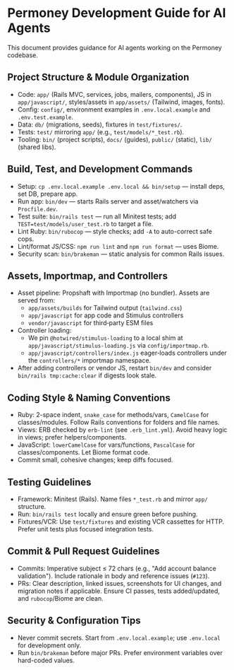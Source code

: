 # Permoney Development Guide for AI Agents

This document provides guidance for AI agents working on the Permoney codebase.

## Project Structure & Module Organization
- Code: `app/` (Rails MVC, services, jobs, mailers, components), JS in `app/javascript/`, styles/assets in `app/assets/` (Tailwind, images, fonts).
- Config: `config/`, environment examples in `.env.local.example` and `.env.test.example`.
- Data: `db/` (migrations, seeds), fixtures in `test/fixtures/`.
- Tests: `test/` mirroring `app/` (e.g., `test/models/*_test.rb`).
- Tooling: `bin/` (project scripts), `docs/` (guides), `public/` (static), `lib/` (shared libs).

## Build, Test, and Development Commands
- Setup: `cp .env.local.example .env.local && bin/setup` — install deps, set DB, prepare app.
- Run app: `bin/dev` — starts Rails server and asset/watchers via `Procfile.dev`.
- Test suite: `bin/rails test` — run all Minitest tests; add `TEST=test/models/user_test.rb` to target a file.
- Lint Ruby: `bin/rubocop` — style checks; add `-A` to auto-correct safe cops.
- Lint/format JS/CSS: `npm run lint` and `npm run format` — uses Biome.
- Security scan: `bin/brakeman` — static analysis for common Rails issues.

## Assets, Importmap, and Controllers
- Asset pipeline: Propshaft with Importmap (no bundler). Assets are served from:
  - `app/assets/builds` for Tailwind output (`tailwind.css`)
  - `app/javascript` for app code and Stimulus controllers
  - `vendor/javascript` for third‑party ESM files
- Controller loading:
  - We pin `@hotwired/stimulus-loading` to a local shim at `app/javascript/stimulus-loading.js` via `config/importmap.rb`.
  - `app/javascript/controllers/index.js` eager‑loads controllers under the `controllers/*` importmap namespace.
- After adding controllers or vendor JS, restart `bin/dev` and consider `bin/rails tmp:cache:clear` if digests look stale.

## Coding Style & Naming Conventions
- Ruby: 2-space indent, `snake_case` for methods/vars, `CamelCase` for classes/modules. Follow Rails conventions for folders and file names.
- Views: ERB checked by `erb-lint` (see `.erb_lint.yml`). Avoid heavy logic in views; prefer helpers/components.
- JavaScript: `lowerCamelCase` for vars/functions, `PascalCase` for classes/components. Let Biome format code.
- Commit small, cohesive changes; keep diffs focused.

## Testing Guidelines
- Framework: Minitest (Rails). Name files `*_test.rb` and mirror `app/` structure.
- Run: `bin/rails test` locally and ensure green before pushing.
- Fixtures/VCR: Use `test/fixtures` and existing VCR cassettes for HTTP. Prefer unit tests plus focused integration tests.

## Commit & Pull Request Guidelines
- Commits: Imperative subject ≤ 72 chars (e.g., "Add account balance validation"). Include rationale in body and reference issues (`#123`).
- PRs: Clear description, linked issues, screenshots for UI changes, and migration notes if applicable. Ensure CI passes, tests added/updated, and `rubocop`/Biome are clean.

## Security & Configuration Tips
- Never commit secrets. Start from `.env.local.example`; use `.env.local` for development only.
- Run `bin/brakeman` before major PRs. Prefer environment variables over hard-coded values.
